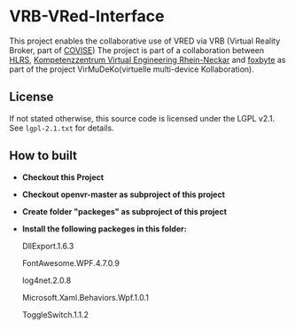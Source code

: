 VRB-VRed-Interface
====================
This project enables the collaborative use of VRED via VRB (Virtual Reality Broker, part of [COVISE][1])
The project is part of a collaboration between [HLRS][2], [Kompetenzzentrum Virtual Engineering Rhein-Neckar][3] and [foxbyte][4] as part of the project VirMuDeKo(virtuelle multi-device Kollaboration).
 

License
-------

If not stated otherwise, this source code is licensed under the LGPL v2.1. See `lgpl-2.1.txt` for
details.


How to built
-------

- **Checkout this Project**
- **Checkout openvr-master as subproject of this project**
- **Create folder "packeges" as subproject of this project**
- **Install the following packeges in this folder:**

	DllExport.1.6.3
	
	FontAwesome.WPF.4.7.0.9
	
	log4net.2.0.8
	
	Microsoft.Xaml.Behaviors.Wpf.1.0.1
	
	ToggleSwitch.1.1.2

[1]: https://github.com/hlrs-vis/covise
[2]: http://hlrs.de/home/
[3]: http://www.kve-rn.de/more/KVE
[4]: https://foxbyte.de/